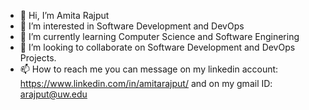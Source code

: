 - 👋 Hi, I’m Amita Rajput
- 👀 I’m interested in Software Development and DevOps
- 🌱 I’m currently learning Computer Science and Software Enginering
- 💞️ I’m looking to collaborate on Software Development and DevOps Projects.
- 📫 How to reach me you can message on my linkedin account: https://www.linkedin.com/in/amitarajput/ and on my gmail ID: arajput@uw.edu


<!---
amitarajput/amitarajput is a ✨ special ✨ repository because its `README.md` (this file) appears on your GitHub profile.
You can click the Preview link to take a look at your changes.
--->
